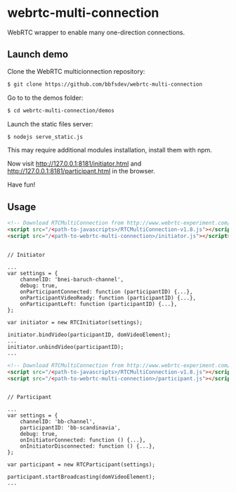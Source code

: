 webrtc-multi-connection
=======================

WebRTC wrapper to enable many one-direction connections.

Launch demo
-------------

Clone the WebRTC multicionnection repository:
```bash
$ git clone https://github.com/bbfsdev/webrtc-multi-connection
```
Go to to the demos folder:
```bash
$ cd webrtc-multi-connection/demos
```
Launch the static files server:
```bash
$ nodejs serve_static.js
```
This may require additional modules installation, install them with npm.

Now visit http://127.0.0.1:8181/initiator.html and http://127.0.0.1:8181/participant.html in the browser.

Have fun!

Usage
------

```html
<!-- Download RTCMultiConnection from http://www.webrtc-experiment.com/RTCMultiConnection-v1.8.js -->
<script src="/<path-to-javascripts>/RTCMultiConnection-v1.8.js"></script>
<script src="/<path-to-webrtc-multi-connection>/initiator.js"></script>
```

```javacript

// Initiator

...
var settings = {
    channelID: 'bnei-baruch-channel',
    debug: true,
    onParticipantConnected: function (participantID) {...},
    onParticipantVideoReady: function (participantID) {...},
    onParticipantLeft: function (participantID) {...},
};

var initiator = new RTCInitiator(settings);

initiator.bindVideo(participantID, domVideoElement);
...
initiator.unbindVideo(participantID);
...
```

```html
<!-- Download RTCMultiConnection from http://www.webrtc-experiment.com/RTCMultiConnection-v1.8.js -->
<script src="/<path-to-javascripts>/RTCMultiConnection-v1.8.js"></script>
<script src="/<path-to-webrtc-multi-connection>/participant.js"></script>
```

```javacript

// Participant

...
var settings = {
    channelID: 'bb-channel',
    participantID: 'bb-scandinavia',
    debug: true,
    onInitiatorConnected: function () {...},
    onInitiatorDisconnected: function () {...},
};

var participant = new RTCParticipant(settings);

participant.startBroadcasting(domVideoElement);
...
```

